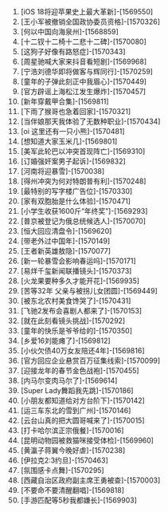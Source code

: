 
1. [iOS 18将迎苹果史上最大革新]-[1569550]
1. [王小军被撤销全国政协委员资格]-[1570326]
1. [何以中国向海泉州]-[1568859]
1. [十二钗十二椅十二悲十二碑]-[1570080]
1. [这狗子好像有路怒症]-[1570343]
1. [周星驰喊大家来抖音看短剧]-[1569968]
1. [宁浩刘德华即将做客与辉同行]-[1570259]
1. [童年的子弹此刻正中我眉心]-[1570449]
1. [官方辟谣上海松江发生爆炸]-[1570457]
1. [新年穿戴甲合集]-[1569811]
1. [下雨了猴哥也急着回家]-[1570321]
1. [当伴娘那天我体验了无数种职业]-[1570434]
1. [oi 这里还有一只小熊]-[1570481]
1. [想知道大家玉米几]-[1569801]
1. [美军此轮巴以冲突首现阵亡]-[1569310]
1. [订婚强奸案男子起诉]-[1569832]
1. [河南将迎暴雪]-[1570038]
1. [得州冲突为何对特朗普有利]-[1570248]
1. [最特别的写字楼广告位]-[1570330]
1. [家有双胞胎是什么体验]-[1570471]
1. [小学生收获1600斤“年终奖”]-[1569293]
1. [普京被登记为俄总统候选人]-[1570070]
1. [恒大回应清盘令]-[1569620]
1. [带老外过中国年]-[1570149]
1. [王者新英雄敖隐]-[1570077]
1. [新一轮暴雪会影响春运吗]-[1570171]
1. [易烊千玺新闻联播镜头]-[1570373]
1. [火龙果要种多久才能开花]-[1569935]
1. [苦等32年 父亲与被拐儿女团圆]-[1569449]
1. [被东北农村美食馋哭了]-[1570431]
1. [飞驰2发布会喜剧人都来了]-[1570153]
1. [就在此刻看镜头挑战]-[1570292]
1. [童年的快乐是爷爷给的]-[1570350]
1. [乡爱16刘能瘫了]-[1569812]
1. [小伙欠债40万女友陪还4年]-[1569816]
1. [官方回应企业悬赏百万征集线索]-[1570099]
1. [迎接龙年的春节金色战袍]-[1570455]
1. [内马尔变肉马尔了]-[1569614]
1. [Super Lady舞蹈我先跳]-[1570186]
1. [小朋友都知道给对方台阶下]-[1570142]
1. [运三车东北的雪到广州]-[1570146]
1. [云台山真的把大圆哥喊来了]-[1570015]
1. [打卡哈尔滨正宗俄餐]-[1570016]
1. [昆明动物园被救猫咪接受体检]-[1569960]
1. [黄瀛子蒋翼今晚好虐]-[1570238]
1. [伊拉克2:3约旦]-[1570463]
1. [氛围感卡点舞]-[1570295]
1. [西藏自治区政府副主席王勇被查]-[1570003]
1. [不要命不要清醒翻唱]-[1569818]
1. [手游匹配等5秒我都嫌长]-[1569903]